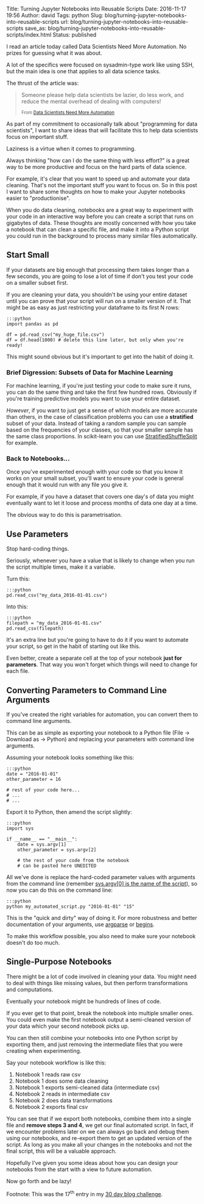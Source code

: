 Title: Turning Jupyter Notebooks into Reusable Scripts
Date: 2016-11-17 19:56
Author: david
Tags: python
Slug: blog/turning-jupyter-notebooks-into-reusable-scripts
url: blog/turning-jupyter-notebooks-into-reusable-scripts
save_as: blog/turning-jupyter-notebooks-into-reusable-scripts/index.html
Status: published

I read an article today called Data Scientists Need More Automation. No
prizes for guessing what it was about.

A lot of the specifics were focused on sysadmin-type work like using
SSH, but the main idea is one that applies to all data science tasks.

The thrust of the article was:

> Someone please help data scientists be lazier, do less work, and
> reduce the mental overhead of dealing with computers!
>
> <small>From [Data Scientists Need More Automation](http://stiglerdiet.com/blog/2016/Nov/15/data-scientists-need-more-automation/)</small>

As part of my commitment to occasionally talk about "programming for
data scientists", I want to share ideas that will facilitate this to
help data scientists focus on important stuff.

Laziness is a virtue when it comes to programming.

Always thinking "how can I do the same thing with less effort?" is a
great way to be more productive and focus on the hard parts of data
science.

For example, it's clear that you want to speed up and automate your data
cleaning. That's not the important stuff you want to focus on. So in
this post I want to share some thoughts on how to make your Jupyter
notebooks easier to "productionise".

When you do data cleaning, notebooks are a great way to experiment with
your code in an interactive way before you can create a script that runs
on gigabytes of data. These thoughts are mostly concerned with how you
take a notebook that can clean a specific file, and make it into a
Python script you could run in the background to process many similar
files automatically.

## Start Small

If your datasets are big enough that processing them takes longer than a
few seconds, you are going to lose a lot of time if don't you test your
code on a smaller subset first.

If you are cleaning your data, you shouldn't be using your entire
dataset until you can prove that your script will run on a smaller
version of it. That might be as easy as just restricting your dataframe
to its first N rows:

    :::python
    import pandas as pd

    df = pd.read_csv("my_huge_file.csv")
    df = df.head(1000) # delete this line later, but only when you're ready!

This might sound obvious but it's important to get into the habit of
doing it.

### Brief Digression: Subsets of Data for Machine Learning

For machine learning, if you're just testing your code to make sure it
runs, you can do the same thing and take the first few hundred rows.
Obviously if you're training predictive models you want to use your
entire dataset.

*However*, if you want to just get a sense of which models are more
accurate than others, in the case of classification problems you can use
a **stratified** subset of your data. Instead of taking a random sample
you can sample based on the frequencies of your classes, so that your
smaller sample has the same class proportions. In scikit-learn you can
use
[StratifiedShuffleSplit](http://scikit-learn.org/stable/modules/generated/sklearn.model_selection.StratifiedShuffleSplit.html)
for example.

### Back to Notebooks...

Once you've experimented enough with your code so that you know it works
on your small subset, you'll want to ensure your code is general enough
that it would run with any file you give it.

For example, if you have a dataset that covers one day's of data you
might eventually want to let it loose and process months of data one day
at a time.

The obvious way to do this is parametrisation.

## Use Parameters

Stop hard-coding things.

Seriously, whenever you have a value that is likely to change when you
run the script multiple times, make it a variable.

Turn this:

    :::python
    pd.read_csv("my_data_2016-01-01.csv")

Into this:

    :::python
    filepath = "my_data_2016-01-01.csv"
    pd.read_csv(filepath)

It's an extra line but you're going to have to do it if you want to
automate your script, so get in the habit of starting out like this.

Even better, create a separate cell at the top of your notebook **just
for parameters**. That way you won't forget which things will need to
change for each file.

## Converting Parameters to Command Line Arguments

If you've created the right variables for automation, you can convert
them to command line arguments.

This can be as simple as exporting your notebook to a Python file (File
-&gt; Download as -&gt; Python) and replacing your parameters with
command line arguments.

Assuming your notebook looks something like this:

    :::python
    date = "2016-01-01"
    other_parameter = 16

    # rest of your code here...
    # ...
    # ...

Export it to Python, then amend the script slightly:

    :::python
    import sys

    if __name__ == "__main__":
        date = sys.argv[1]
        other_parameter = sys.argv[2]

        # the rest of your code from the notebook
        # can be pasted here UNEDITED

All we've done is replace the hard-coded parameter values with arguments
from the command line (remember [sys.argv\[0\] is the name of the script](http://stackoverflow.com/a/2626634/2039162)), so now you can do
this on the command line:

    :::python
    python my_automated_script.py "2016-01-01" "15"

This is the "quick and dirty" way of doing it. For more robustness and
better documentation of your arguments, use
[argparse](https://docs.python.org/3/library/argparse.html) or
[begins](https://pypi.python.org/pypi/begins/0.9).

To make this workflow possible, you also need to make sure your notebook
doesn't do too much.

## Single-Purpose Notebooks

There might be a lot of code involved in cleaning your data. You might
need to deal with things like missing values, but then perform
transformations and computations.

Eventually your notebook might be hundreds of lines of code.

If you ever get to that point, break the notebook into multiple smaller
ones. You could even make the first notebook output a semi-cleaned
version of your data which your second notebook picks up.

You can then still combine your notebooks into one Python script by
exporting them, and just removing the intermediate files that you were
creating when experimenting.

Say your notebook workflow is like this:

1.  Notebook 1 reads raw csv
2.  Notebook 1 does some data cleaning
3.  Notebook 1 exports semi-cleaned data (intermediate csv)
4.  Notebook 2 reads in intermediate csv
5.  Notebook 2 does data transformations
6.  Notebook 2 exports final csv

You can see that if we export both notebooks, combine them into a single
file and **remove steps 3 and 4**, we get our final automated script. In
fact, if we encounter problems later on we can always go back and debug
them using our notebooks, and re-export them to get an updated version
of the script. As long as you make all your changes in the notebooks and
not the final script, this will be a valuable approach.

Hopefully I've given you some ideas about how you can design your
notebooks from the start with a view to future automation.

Now go forth and be lazy!

Footnote: This was the 17<sup>th</sup> entry in my [30 day blog challenge](/blog/30-posts-in-30-days/).
